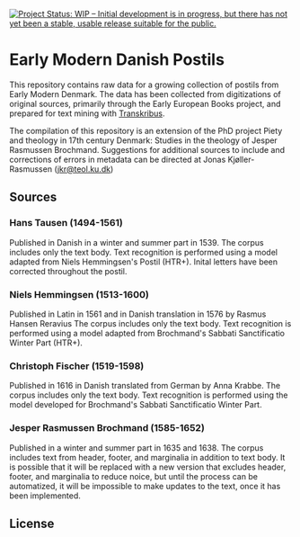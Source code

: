 [![Project Status: WIP – Initial development is in progress, but there has not yet been a stable, usable release suitable for the public.](https://www.repostatus.org/badges/latest/wip.svg)](https://www.repostatus.org/#wip)
# Early Modern Danish Postils
This repository contains raw data for a growing collection of postils from Early Modern Denmark. The data has been collected from digitizations of original sources, primarily through the Early European Books project, and prepared for text mining with [Transkribus](https://readcoop.eu/transkribus/?sc=Transkribus).

The compilation of this repository is an extension of the PhD project Piety and theology in 17th century Denmark: Studies in the theology of Jesper Rasmussen Brochmand. Suggestions for additional sources to include and corrections of errors in metadata can be directed at Jonas Kjøller-Rasmussen (jkr@teol.ku.dk)
## Sources

### Hans Tausen (1494-1561)
Published in Danish in a winter and summer part in 1539.
The corpus includes only the text body. Text recognition is performed using a model adapted from Niels Hemmingsen's Postil (HTR+). Inital letters have been corrected throughout the postil.

### Niels Hemmingsen (1513-1600)
Published in Latin in 1561 and in Danish translation in 1576 by Rasmus Hansen Reravius
The corpus includes only the text body. Text recognition is performed using a model adapted from Brochmand's Sabbati Sanctificatio Winter Part (HTR+).

### Christoph Fischer (1519-1598)
Published in 1616 in Danish translated from German by Anna Krabbe.
The corpus includes only the text body. Text recognition is performed using the model developed for Brochmand's Sabbati Sanctificatio Winter Part.

### Jesper Rasmussen Brochmand (1585-1652)
Published in a winter and summer part in 1635 and 1638.
The corpus includes text from header, footer, and marginalia in addition to text body. It is possible that it will be replaced with a new version that excludes header, footer, and marginalia to reduce noice, but until the process can be automatized, it will be impossible to make updates to the text, once it has been implemented.

## License
